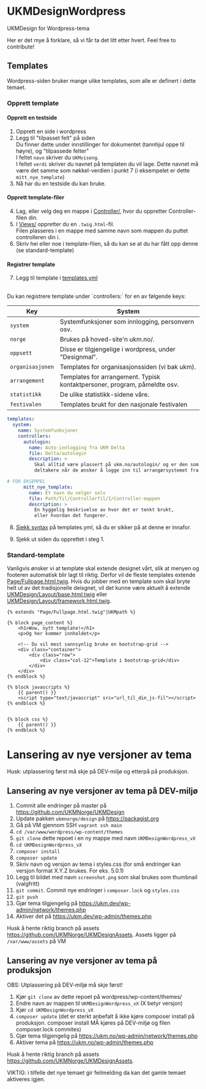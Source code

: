 # UKMDesignWordpress
 UKMDesign for Wordpress-tema


Her er det mye å forklare, så vi får ta det litt etter hvert. Feel free to contribute!

## Templates
Wordpress-siden bruker mange ulike templates, som alle er definert i dette temaet.


### Opprett template

#### Opprett en testside
1. Opprett en side i wordpress
2. Legg til "tilpasset felt" på siden <br />
Du finner dette under innstillinger for dokumentet (tannhjul oppe til høyre), og "tilpassede felter" <br />
I feltet `navn` skriver du `UKMviseng`.<br />
I feltet `verdi` skriver du navnet på templaten du vil lage. Dette navnet må være det samme som nøkkel-verdien i punkt 7 (i eksempelet er dette `mitt_nye_template`)
3. Nå har du en testside du kan bruke.

#### Opprett template-filer
4. Lag, eller velg deg en mappe i [Controller/](/Controller/), hvor du oppretter Controller-filen din.
5. I [Views/](/Views/) oppretter du en `.twig.html`-fil. <br />
Filen plasseres i en mappe med samme navn som mappen du puttet controlleren din i.
6. Skriv hei eller noe i template-filen, så du kan se at du har fått opp denne (se standard-template)

#### Registrer template
7. Legg til template i [templates.yml](Environment/Templates/templates.yml)
<br />
Du kan registrere template under `controllers:` for en av følgende keys:

Key | System
--- | --- 
`system`| Systemfunksjoner som innlogging, personvern osv.
`norge` | Brukes på hoved-site'n ukm.no/.
`oppsett` | Disse er tilgjengelige i wordpress, under "Designmal".
`organisasjonen` | Templates for organisasjonssiden (vi bak ukm).
`arrangement` | Templates for arrangement. Typisk kontaktpersoner, program, påmeldte osv.
`statistikk` | De ulike statistikk-sidene våre.
`festivalen` | Templates brukt for den nasjonale festivalen

```yaml
templates:
  system:
    name: Systemfunksjoner
    controllers:
      autologin:
        name: Auto-innlogging fra UKM Delta
        file: Delta/autologin
        description: >
          Skal alltid være plassert på ukm.no/autologin/ og er den som logger inn
          deltakere når de ønsker å logge inn til arrangørsystemet fra UKM Delta.

# FOR EKSEMPEL
      mitt_nye_template:
        name: Et navn du velger selv
        file: Path/Til/Controllerfil/I/Controller-mappen
        description: >
          En hyggelig beskrivelse av hvor det er tenkt brukt, 
          eller hvordan det fungerer.
```

8. [Sjekk syntax](https://www.yamllint.com) på templates.yml, så du er sikker på at denne er innafor.

9. Sjekk ut siden du opprettet i steg 1.


### Standard-template
Vanligvis ønsker vi at template skal extende designet vårt, slik at menyen og footeren automatisk blir lagt til riktig. Derfor vil de fleste templates extende 
[Page/Fullpage.html.twig](https://github.com/UKMNorge/UKMDesign/blob/master/Resources/views/UKMDesign/Page/Page.html.twig).
Hvis du jobber med en template som skal bryte helt ut av det tradisjonelle deisgnet, vil det kunne være aktuelt å extende 
[UKMDesign/Layout/base.html.twig](https://github.com/UKMNorge/UKMDesign/blob/master/Resources/views/UKMDesign/Layout/base.html.twig)
eller 
[UKMDesign/Layout/framework.html.twig](https://github.com/UKMNorge/UKMDesign/blob/master/Resources/views/UKMDesign/Layout/framework.html.twig).


```twig
{% extends "Page/Fullpage.html.twig"|UKMpath %}

{% block page_content %}
	<h1>Wow, nytt template!</h1>
    <p>Og her kommer innholdet</p>

    <!-- Du vil mest sannsynlig bruke en bootstrap-grid -->
    <div class="container">
        <div class="row">
            <div class="col-12">Template i bootstrap-grid</div>
        </div>
    </div>
{% endblock %}

{% block javascripts %}
	{{ parent() }}
	<script type="text/javascript" src="url_til_din_js-fil"></script>
{% endblock %}


{% block css %}
    {{ parent() }}
{% endblock %}
```

# Lansering av nye versjoner av tema

Husk: utplassering først må skje på DEV-miljø og etterpå på produksjon.

## Lansering av nye versjoner av tema på DEV-miljø

1. Commit alle endringer på master på https://github.com/UKMNorge/UKMDesign
2. Update pakken `ukmnorge/design` på https://packagist.org
3. Gå på VM gjennom SSH `vagrant ssh main`
4. `cd /var/www/wordpress/wp-content/themes` 
5. `git clone` dette repoet i en ny mappe med navn `UKMDesignWordpress_vX`
6. `cd UKMDesignWordpress_vX`
7. `composer install`
8. `composer update`
9. Skriv navn og versjon av tema i styles.css (for små endringer kan versjon format X.Y.Z brukes. For eks. 5.0.1)
10. Legg til bildet med navn `screenshot.png` som skal brukes som thumbnail (valgfritt)
11. `git commit`. Commit nye endringer i `composer.lock` og `styles.css`
12. `git push`
13. Gjør tema tilgjengelig på https://ukm.dev/wp-admin/network/themes.php
14. Aktiver det på https://ukm.dev/wp-admin/themes.php

Husk å hente riktig branch på assets https://github.com/UKMNorge/UKMDesignAssets. Assets ligger på `/var/www/assets` på VM

## Lansering av nye versjoner av tema på produksjon

OBS: Utplassering på DEV-miljø må skje først!

1. Kjør `git clone` av dette repoet på wordpress/wp-content/themes/
2. Endre navn av mappen til `UKMDesignWordpress_vX` (X betyr versjon)
3. Kjør `cd UKMDesignWordpress_vX`
4. `composer update` (det er sterkt anbefalt å ikke kjøre composer install på produksjon. composer install MÅ kjøres på DEV-miljø og filen composer.lock commites)
5. Gjør tema tilgjengelig på https://ukm.no/wp-admin/network/themes.php
6. Aktiver tema på https://ukm.no/wp-admin/themes.php

Husk å hente riktig branch på assets https://github.com/UKMNorge/UKMDesignAssets.

VIKTIG: i tilfelle det nye temaet gir feilmelding da kan det gamle temaet aktiveres igjen.
